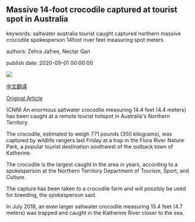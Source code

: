 ## Massive 14-foot crocodile captured at tourist spot in Australia

keywords: saltwater australia tourist caught captured northern massive crocodile spokesperson 14foot river feet measuring spot meters

authors: Zehra Jafree, Nectar Gan

publish date: 2020-09-01 00:00:00

![](https://cdn.cnn.com/cnnnext/dam/assets/200901122515-australia-crocodile-super-tease.jpg)

[中文翻译](Massive%2014-foot%20crocodile%20captured%20at%20tourist%20spot%20in%20Australia_zh.md)

[Original Article](https://edition.cnn.com/2020/09/01/asia/australia-crocodile-intl-hnk-scli/index.html)

(CNN) An enormous saltwater crocodile measuring 14.4 feet (4.4 meters) has been caught at a remote tourist hotspot in Australia's Northern Territory.

The crocodile, estimated to weigh 771 pounds (350 kilograms), was captured by wildlife rangers last Friday at a trap in the Flora River Nature Park, a popular tourist destination southwest of the outback town of Katherine.

The crocodile is the largest caught in the area in years, according to a spokesperson at the Northern Territory Department of Tourism, Sport, and Culture.

The capture has been taken to a crocodile farm and will possibly be used for breeding, the spokesperson said.

In July 2018, an even larger saltwater crocodile measuring 15.4 feet (4.7 meters) was trapped and caught in the Katherine River closer to the sea.